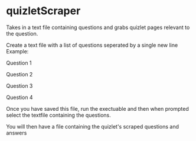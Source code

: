 # quizletScraper
Takes in a text file containing questions and grabs quizlet pages relevant to the question.

Create a text file with a list of questions seperated by a single new line
Example:

Question 1

Question 2

Question 3

Question 4

Once you have saved this file, run the exectuable and then when prompted select the textfile containing the questions. 

You will then have a file containing the quizlet's scraped questions and answers
